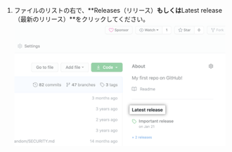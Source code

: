 1. ファイルのリストの右で、**Releases（リリース）**もしくは**Latest release（最新のリリース）**をクリックしてください。 ![右側のサイドバー内のリリースセクション](/assets/images/help/releases/release-link.png)
